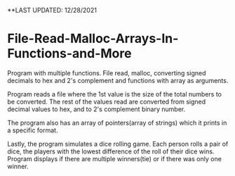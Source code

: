 **LAST UPDATED: 12/28/2021

# File-Read-Malloc-Arrays-In-Functions-and-More
Program with multiple functions. File read, malloc, converting signed decimals to hex and 2's complement and functions with array as arguments.

Program reads a file where the 1st value is the size of the total numbers to be converted. The rest of the values read are converted from signed decimal values
to hex, and to 2's complement binary number.

The program also has an array of pointers(array of strings) which it prints in a specific format.

Lastly, the program simulates a dice rolling game.
Each person rolls a pair of dice, the players with the lowest difference of the roll of their dice wins. Program displays if there are multiple winners(tie)
or if there was only one winner. 
